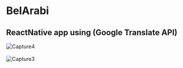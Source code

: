 # BelArabi

## ReactNative app using (Google Translate API)


![Capture4](https://user-images.githubusercontent.com/67501111/225855777-b8292770-99a7-400d-ade3-a9ed292df153.png)
<br /> <br />
![Capture3](https://user-images.githubusercontent.com/67501111/225855552-ee738708-c967-40aa-a257-a3021a71eb8e.png)
